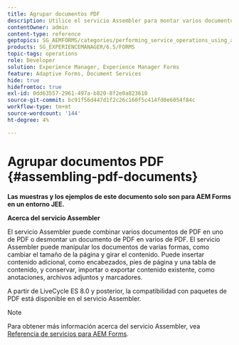 ```yaml
---
title: Agrupar documentos PDF
description: Utilice el servicio Assembler para montar varios documentos de PDF en uno de PDF o desmontar un documento de PDF en varios de PDF.
contentOwner: admin
content-type: reference
geptopics: SG_AEMFORMS/categories/performing_service_operations_using_apis
products: SG_EXPERIENCEMANAGER/6.5/FORMS
topic-tags: operations
role: Developer
solution: Experience Manager, Experience Manager Forms
feature: Adaptive Forms, Document Services
hide: true
hidefromtoc: true
exl-id: 0dd63557-2961-497a-b820-8f2e0a823610
source-git-commit: bc91f56d447d1f2c26c160f5c414fd0e6054f84c
workflow-type: tm+mt
source-wordcount: '144'
ht-degree: 4%

---
```


# Agrupar documentos PDF {#assembling-pdf-documents}

**Las muestras y los ejemplos de este documento solo son para AEM Forms en un entorno JEE.**

**Acerca del servicio Assembler**

El servicio Assembler puede combinar varios documentos de PDF en uno de PDF o desmontar un documento de PDF en varios de PDF. El servicio Assembler puede manipular los documentos de varias formas, como cambiar el tamaño de la página y girar el contenido. Puede insertar contenido adicional, como encabezados, pies de página y una tabla de contenido, y conservar, importar o exportar contenido existente, como anotaciones, archivos adjuntos y marcadores.

A partir de LiveCycle ES 8.0 y posterior, la compatibilidad con paquetes de PDF está disponible en el servicio Assembler.

>[!NOTE]
>
>Para obtener más información acerca del servicio Assembler, vea [Referencia de servicios para AEM Forms](https://www.adobe.com/go/learn_aemforms_services_63).
